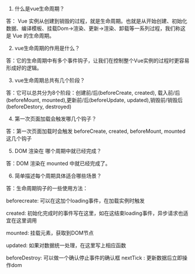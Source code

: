 1. 什么是vue生命周期？

答： Vue 实例从创建到销毁的过程，就是生命周期。也就是从开始创建、初始化数据、编译模板、挂载Dom→渲染、更新→渲染、卸载等一系列过程，我们称这是 Vue 的生命周期。

2. vue生命周期的作用是什么？

答：它的生命周期中有多个事件钩子，让我们在控制整个Vue实例的过程时更容易形成好的逻辑。

3. vue生命周期总共有几个阶段？

答：它可以总共分为8个阶段：创建前/后(beforeCreate, created), 载入前/后(beforeMount, mounted),更新前/后(beforeUpdate, updated),销毁前/销毁后(beforeDestory, destroyed)

4. 第一次页面加载会触发哪几个钩子？

答：第一次页面加载时会触发 beforeCreate, created, beforeMount, mounted 这几个钩子

5. DOM 渲染在 哪个周期中就已经完成？

答：DOM 渲染在 mounted 中就已经完成了。

6. 简单描述每个周期具体适合哪些场景？

答：生命周期钩子的一些使用方法： 

beforecreate: 可以在这加个loading事件，在加载实例时触发 

created: 初始化完成时的事件写在这里，如在这结束loading事件，异步请求也适宜在这里调用 

mounted: 挂载元素，获取到DOM节点 

updated: 如果对数据统一处理，在这里写上相应函数 

beforeDestroy: 可以做一个确认停止事件的确认框 nextTick : 更新数据后立即操作dom
